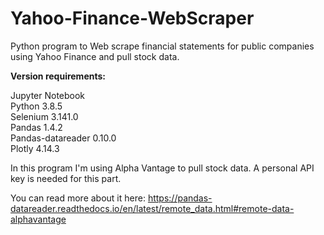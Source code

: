 # Yahoo-Finance-WebScraper
Python program to Web scrape financial statements for public companies using Yahoo Finance and pull stock data.  


**Version requirements:**

Jupyter Notebook
<br>Python 3.8.5
<br>Selenium 3.141.0
<br>Pandas 1.4.2
<br>Pandas-datareader 0.10.0
<br>Plotly 4.14.3

In this program I'm using Alpha Vantage to pull stock data. A personal API key is needed for this part.

You can read more about it here: 
https://pandas-datareader.readthedocs.io/en/latest/remote_data.html#remote-data-alphavantage
